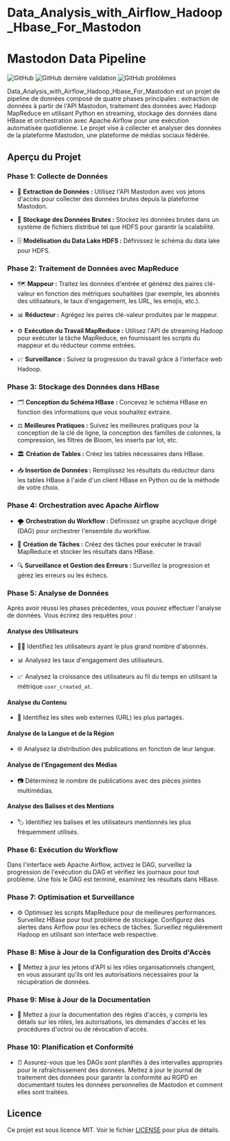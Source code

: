 # Data_Analysis_with_Airflow_Hadoop_Hbase_For_Mastodon

# Mastodon Data Pipeline

![GitHub](https://img.shields.io/github/license/omardbaa/Data_Analysis_with_Airflow_Hadoop_Hbase_For_MastodoW) ![GitHub dernière validation](https://img.shields.io/github/last-commit/omardbaa/Data_Analysis_with_Airflow_Hadoop_Hbase_For_MastodoW) ![GitHub problèmes](https://img.shields.io/github/issues/omardbaa/Data_Analysis_with_Airflow_Hadoop_Hbase_For_MastodoW)

Data_Analysis_with_Airflow_Hadoop_Hbase_For_Mastodon est un projet de pipeline de données composé de quatre phases principales : extraction de données à partir de l'API Mastodon, traitement des données avec Hadoop MapReduce en utilisant Python en streaming, stockage des données dans HBase et orchestration avec Apache Airflow pour une exécution automatisée quotidienne. Le projet vise à collecter et analyser des données de la plateforme Mastodon, une plateforme de médias sociaux fédérée.

## Aperçu du Projet

### Phase 1: Collecte de Données
- 📡 **Extraction de Données :** Utilisez l'API Mastodon avec vos jetons d'accès pour collecter des données brutes depuis la plateforme Mastodon.

- 💾 **Stockage des Données Brutes :** Stockez les données brutes dans un système de fichiers distribué tel que HDFS pour garantir la scalabilité.

- 🗄️ **Modélisation du Data Lake HDFS :** Définissez le schéma du data lake pour HDFS.

### Phase 2: Traitement de Données avec MapReduce
- 🗺️ **Mappeur :** Traitez les données d'entrée et générez des paires clé-valeur en fonction des métriques souhaitées (par exemple, les abonnés des utilisateurs, le taux d'engagement, les URL, les emojis, etc.).

- 📊 **Réducteur :** Agrégez les paires clé-valeur produites par le mappeur.

- ⚙️ **Exécution du Travail MapReduce :** Utilisez l'API de streaming Hadoop pour exécuter la tâche MapReduce, en fournissant les scripts du mappeur et du réducteur comme entrées.

- 📈 **Surveillance :** Suivez la progression du travail grâce à l'interface web Hadoop.

### Phase 3: Stockage des Données dans HBase
- 🗂️ **Conception du Schéma HBase :** Concevez le schéma HBase en fonction des informations que vous souhaitez extraire.

- ⚖️ **Meilleures Pratiques :** Suivez les meilleures pratiques pour la conception de la clé de ligne, la conception des familles de colonnes, la compression, les filtres de Bloom, les inserts par lot, etc.

- 🏛️ **Création de Tables :** Créez les tables nécessaires dans HBase.

- 📥 **Insertion de Données :** Remplissez les résultats du réducteur dans les tables HBase à l'aide d'un client HBase en Python ou de la méthode de votre choix.

### Phase 4: Orchestration avec Apache Airflow
- 🌪️ **Orchestration du Workflow :** Définissez un graphe acyclique dirigé (DAG) pour orchestrer l'ensemble du workflow.

- 📆 **Création de Tâches :** Créez des tâches pour exécuter le travail MapReduce et stocker les résultats dans HBase.

- 🔍 **Surveillance et Gestion des Erreurs :** Surveillez la progression et gérez les erreurs ou les échecs.

### Phase 5: Analyse de Données
Après avoir réussi les phases précédentes, vous pouvez effectuer l'analyse de données. Vous écrirez des requêtes pour :

#### Analyse des Utilisateurs
- 🧑‍💼 Identifiez les utilisateurs ayant le plus grand nombre d'abonnés.

- 📊 Analysez les taux d'engagement des utilisateurs.

- 📈 Analysez la croissance des utilisateurs au fil du temps en utilisant la métrique `user_created_at`.

#### Analyse du Contenu
- 🔗 Identifiez les sites web externes (URL) les plus partagés.

#### Analyse de la Langue et de la Région
- 🌐 Analysez la distribution des publications en fonction de leur langue.

#### Analyse de l'Engagement des Médias
- 📷 Déterminez le nombre de publications avec des pièces jointes multimédias.

#### Analyse des Balises et des Mentions
- 🏷️ Identifiez les balises et les utilisateurs mentionnés les plus fréquemment utilisés.

### Phase 6: Exécution du Workflow
Dans l'interface web Apache Airflow, activez le DAG, surveillez la progression de l'exécution du DAG et vérifiez les journaux pour tout problème. Une fois le DAG est terminé, examinez les résultats dans HBase.

### Phase 7: Optimisation et Surveillance
- ⚙️ Optimisez les scripts MapReduce pour de meilleures performances. Surveillez HBase pour tout problème de stockage. Configurez des alertes dans Airflow pour les échecs de tâches. Surveillez régulièrement Hadoop en utilisant son interface web respective.

### Phase 8: Mise à Jour de la Configuration des Droits d'Accès
- 🔐 Mettez à jour les jetons d'API si les rôles organisationnels changent, en vous assurant qu'ils ont les autorisations nécessaires pour la récupération de données.

### Phase 9: Mise à Jour de la Documentation
- 📄 Mettez à jour la documentation des règles d'accès, y compris les détails sur les rôles, les autorisations, les demandes d'accès et les procédures d'octroi ou de révocation d'accès.

### Phase 10: Planification et Conformité
- ⏰ Assurez-vous que les DAGs sont planifiés à des intervalles appropriés pour le rafraîchissement des données. Mettez à jour le journal de traitement des données pour garantir la conformité au RGPD en documentant toutes les données personnelles de Mastodon et comment elles sont traitées.

## Licence

Ce projet est sous licence MIT. Voir le fichier [LICENSE](LICENSE) pour plus de détails.
